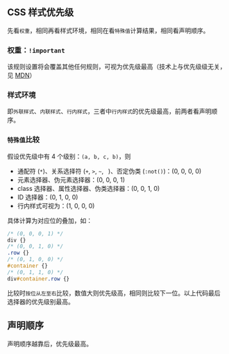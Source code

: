##  CSS 样式优先级

先看`权重`，相同再看样式环境，相同在看`特殊值`计算结果，相同看声明顺序。


### 权重：`!important`

该规则设置将会覆盖其他任何规则，可视为优先级最高（技术上与优先级级无关，见 [MDN](https://developer.mozilla.org/zh-CN/docs/Web/CSS/Specificity#%E4%BE%8B%E5%A4%96%E7%9A%84_!important_%E8%A7%84%E5%88%99)）

### 样式环境
即`外联样式`、`内联样式`、`行内样式`，三者中`行内样式`的优先级最高，前两者看声明顺序。

### `特殊值`比较

假设优先级中有 4 个级别：`(a, b, c, b)`，则

- 通配符 (`*`)、关系选择符 (`+`, `>`, `~`, ` `)、否定伪类 (`:not()`)：(0, 0, 0, 0)
- 元素选择器、伪元素选择器：(0, 0, 0, 1)
- class 选择器、属性选择器、伪类选择器：(0, 0, 1, 0)
- ID 选择器：(0, 1, 0, 0)
- 行内样式可视为：(1, 0, 0, 0)

具体计算为对应位的叠加，如：
```css
/* (0, 0, 0, 1) */
div {} 
/* (0, 0, 1, 0) */
.row {}
/* (0, 1, 0, 0) */
#container {}
/* (0, 1, 1, 0) */
div#container.row {}
```
比较时`按位从左至右`比较，数值大则优先级高，相同则比较下一位。以上代码最后选择器的优先级别最高。

## 声明顺序

声明顺序越靠后，优先级最高。